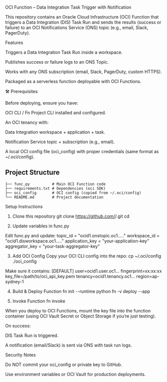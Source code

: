 OCI Function – Data Integration Task Trigger with Notification

This repository contains an Oracle Cloud Infrastructure (OCI) Function that triggers a Data Integration (DIS) Task Run and sends the results (success or failure) to an OCI Notifications Service (ONS) topic (e.g., email, Slack, PagerDuty).

Features

Triggers a Data Integration Task Run inside a workspace.

Publishes success or failure logs to an ONS Topic.

Works with any ONS subscription (email, Slack, PagerDuty, custom HTTPS).

Packaged as a serverless function deployable with OCI Functions.

🛠 Prerequisites

Before deploying, ensure you have:

OCI CLI / Fn Project CLI installed and configured.

An OCI tenancy with:

Data Integration workspace + application + task.

Notification Service topic + subscription (e.g., email).

A local OCI config file (oci_config) with proper credentials (same format as ~/.oci/config).


## Project Structure

```text
├── func.py          # Main OCI Function code
├── requirements.txt # Dependencies (oci SDK)
├── oci_config       # OCI config (copied from ~/.oci/config)
└── README.md        # Project documentation
```

Setup Instructions

1. Clone this repository
git clone https://github.com/<your-username>/<your-repo>.git
cd <your-repo>

2. Update variables in func.py

Edit func.py and update:
topic_id = "ocid1.onstopic.oc1....."
workspace_id = "ocid1.disworkspace.oc1....."
application_key = "your-application-key"
aggregator_key = "your-task-aggregator-key"


3. Add OCI Config
Copy your OCI CLI config into the repo:
cp ~/.oci/config ./oci_config

Make sure it contains:
[DEFAULT]
user=ocid1.user.oc1...
fingerprint=xx:xx:xx
key_file=/path/to/oci_api_key.pem
tenancy=ocid1.tenancy.oc1...
region=ap-sydney-1

4. Build & Deploy Function
fn init --runtime python <function-name>
fn -v deploy --app <your-fn-app>

5. Invoke Function
fn invoke <your-fn-app> <function-name>

 When you deploy to OCI Functions, mount the key file into the function container (using OCI Vault Secret or Object Storage if you’re just testing).

On success:

DIS Task Run is triggered.

A notification (email/Slack) is sent via ONS with task run logs.

Security Notes

Do NOT commit your oci_config or private key to GitHub.

Use environment variables or OCI Vault for production deployments.

